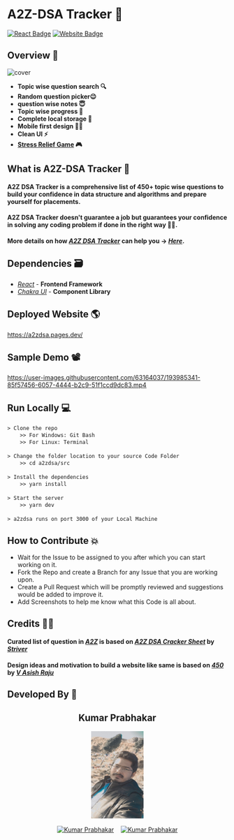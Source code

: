 # A2Z-DSA Tracker 🚀

[![React Badge](http://img.shields.io/badge/Powered%20By-React-blue?style=for-the-badge&logo=react)](https://reactjs.org/)
[![Website Badge](https://img.shields.io/badge/Visit-Now-green?style=for-the-badge&logo=vercel)](https://a2zdsa.pages.dev/)

## Overview 👀

![cover](https://user-images.githubusercontent.com/63164037/194750460-b42c8096-dbc9-43c0-aaa0-5e581b357c4a.png)

- **Topic wise question search 🔍**
- **Random question picker😉**
- **question wise notes 😇**
- **Topic wise progress 🧐**
- **Complete local storage 📂**
- **Mobile first design ✌🏻**
- **Clean UI ⚡**
- **[Stress Relief Game] 🎮**

## What is A2Z-DSA Tracker 🤔

#### A2Z DSA Tracker is a comprehensive list of 450+ topic wise questions to build your confidence in data structure and algorithms and prepare yourself for placements.

#### A2Z DSA Tracker doesn't guarantee a job but guarantees your confidence in solving any coding problem if done in the right way 👍🏻.

#### More details on how _[A2Z DSA Tracker]_ can help you -> _[Here]_.

## Dependencies 🗃

- _[React]_ - **Frontend Framework**
- _[Chakra UI]_ - **Component Library**

## Deployed Website 🌎
https://a2zdsa.pages.dev/

## Sample Demo 📽

https://user-images.githubusercontent.com/63164037/193985341-85f57456-6057-4444-b2c9-51f1ccd9dc83.mp4

## Run Locally 💻

```
> Clone the repo
    >> For Windows: Git Bash
    >> For Linux: Terminal
    
> Change the folder location to your source Code Folder
    >> cd a2zdsa/src
    
> Install the dependencies
    >> yarn install
    
> Start the server
    >> yarn dev
    
> a2zdsa runs on port 3000 of your Local Machine
```

## How to Contribute 💥

- Wait for the Issue to be assigned to you after which you can start working on it.
- Fork the Repo and create a Branch for any Issue that you are working upon.
- Create a Pull Request which will be promptly reviewed and suggestions would be added to improve it.
- Add Screenshots to help me know what this Code is all about.

## Credits 🙏🏻

#### Curated list of question in _[A2Z]_ is based on _[A2Z DSA Cracker Sheet]_ by _[Striver]_
#### Design ideas and motivation to build a website like same is based on _[450]_ by _[V Asish Raju]_

## Developed By 👦

<h2 align="center">Kumar Prabhakar</h2>
<p align="center">
  <a href="https://github.com/KUMAR-PRABHAKAR"><img src="https://github.com/KUMAR-PRABHAKAR/DSA-Tracker/blob/main/Snapchat-1986.png.jpg" width=120px height=200px  alt="Kumar Prabhakar"/></a> 


<p align="center">
  <a target="_blank" href="https://www.linkedin.com/in/kumar-prabhakar-988a7b1a0"><img src="https://img.shields.io/badge/linkedin-%230077B5.svg?&style=for-the-badge&logo=linkedin&logoColor=white"  alt="Kumar Prabhakar"/></a>&nbsp;&nbsp;&nbsp;
  <a href="mailto:kumarprabhakarsunny872@gmail.com?subject=Hello%20Prabhakar,%20From%20Github"><img src="https://img.shields.io/badge/gmail-%23D14836.svg?&style=for-the-badge&logo=gmail&logoColor=white"  alt="Kumar Prabhakar"/></a>
</p>

[here]: https://www.youtube.com/watch?v=rHn9af16O_E
[A2Z DSA Tracker]: https://a2zdsa.pages.dev/
[A2Z]: https://a2zdsa.pages.dev/
[striver]: https://in.linkedin.com/in/rajarvp
[a2z dsa cracker sheet]: https://takeuforward.org/strivers-a2z-dsa-course/strivers-a2z-dsa-course-sheet-2/
[Stress Relief Game]: https://a2zdsa.pages.dev/play
[react]: https://reactjs.org/
[chakra ui]: https://chakra-ui.com/
[450]: https://450dsa.com/
[V Asish Raju]: https://www.linkedin.com/in/asishraju/
